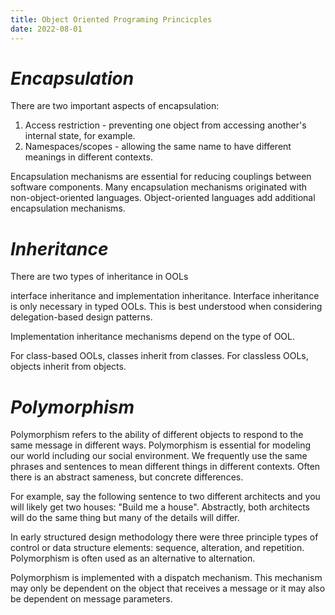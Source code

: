 ```yaml
---
title: Object Oriented Programing Princicples
date: 2022-08-01
---
```


# **_Encapsulation_**

There are two important aspects of encapsulation:

1. Access restriction - preventing one object from accessing another's internal state, for example.
2. Namespaces/scopes - allowing the same name to have different meanings in different contexts.

Encapsulation mechanisms are essential for reducing couplings between software components. Many encapsulation mechanisms originated with non-object-oriented languages. Object-oriented languages add additional encapsulation mechanisms.

# **_Inheritance_**

There are two types of inheritance in OOLs

interface inheritance and
implementation inheritance.
Interface inheritance is only necessary in typed OOLs. This is best understood when considering delegation-based design patterns.

Implementation inheritance mechanisms depend on the type of OOL.

For class-based OOLs, classes inherit from classes.
For classless OOLs, objects inherit from objects.

# **_Polymorphism_**

Polymorphism refers to the ability of different objects to respond to the same message in different ways. Polymorphism is essential for modeling our world including our social environment. We frequently use the same phrases and sentences to mean different things in different contexts. Often there is an abstract sameness, but concrete differences.

For example, say the following sentence to two different architects and you will likely get two houses: "Build me a house". Abstractly, both architects will do the same thing but many of the details will differ.

In early structured design methodology there were three principle types of control or data structure elements: sequence, alteration, and repetition. Polymorphism is often used as an alternative to alternation.

Polymorphism is implemented with a dispatch mechanism. This mechanism may only be dependent on the object that receives a message or it may also be dependent on message parameters.
